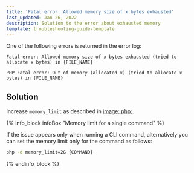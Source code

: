 ```yaml
---
title: 'Fatal error: Allowed memory size of x bytes exhausted'
last_updated: Jan 26, 2022
description: Solution to the error about exhausted memory
template: troubleshooting-guide-template
---
```


One of the following errors is returned in the error log:

```text
Fatal error: Allowed memory size of x bytes exhausted (tried to allocate x bytes) in {FILE_NAME}
```

```text
PHP Fatal error: Out of memory (allocated x) (tried to allocate x bytes) in {FILE_NAME}
```



## Solution

Increase `memory_limit` as described in [image: php:](/docs/scos/dev/the-docker-sdk/{{site.version}}/deploy-file/deploy-file-reference-1.0.html#image-php).


{% info_block infoBox "Memory limit for a single command" %}

If the issue appears only when running a CLI command, alternatively you can set the memory limit only for the command as follows:

```bash
php -d memory_limit=2G {COMMAND}
```

{% endinfo_block %}
